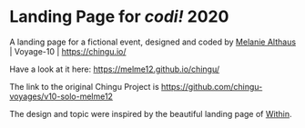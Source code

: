 # Landing Page for *codi!* 2020

A landing page for a fictional event, designed and coded by [Melanie Althaus](https://github.com/melme12) | Voyage-10 | https://chingu.io/

Have a look at it here: https://melme12.github.io/chingu/

The link to the original Chingu Project is https://github.com/chingu-voyages/v10-solo-melme12

The design and topic were inspired by the beautiful landing page of [Within](https://gowithin.co/).
